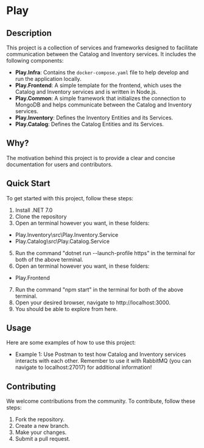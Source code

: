# Play

## Description

This project is a collection of services and frameworks designed to facilitate communication between the Catalog and Inventory services. It includes the following components:

- **Play.Infra**: Contains the `docker-compose.yaml` file to help develop and run the application locally.
- **Play.Frontend**: A simple template for the frontend, which uses the Catalog and Inventory services and is written in Node.js.
- **Play.Common**: A simple framework that initializes the connection to MongoDB and helps communicate between the Catalog and Inventory services.
- **Play.Inventory**: Defines the Inventory Entities and its Services.
- **Play.Catalog**: Defines the Catalog Entities and its Services.

## Why?

The motivation behind this project is to provide a clear and concise documentation for users and contributors.

## Quick Start

To get started with this project, follow these steps:

1. Install .NET 7.0
2. Clone the repository
3. Open an terminal however you want, in these folders:
- Play.Inventory\src\Play.Inventory.Service
- Play.Catalog\src\Play.Catalog.Service
5. Run the command "dotnet run --launch-profile https" in the terminal for both of the above terminal.
6. Open an terminal however you want, in these folders:
- Play.Frontend
7. Run the command "npm start" in the terminal for both of the above terminal.
8. Open your desired browser, navigate to http://localhost:3000.
9. You should be able to explore from here.

## Usage

Here are some examples of how to use this project:

- Example 1: Use Postman to test how Catalog and Inventory services interacts with each other. Remember to use it with RabbitMQ (you can navigate to localhost:27017) for additional information!

## Contributing

We welcome contributions from the community. To contribute, follow these steps:

1. Fork the repository.
2. Create a new branch.
3. Make your changes.
4. Submit a pull request.
